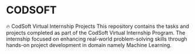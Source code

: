 # CODSOFT
🔥 CodSoft Virtual Internship Projects This repository contains the tasks and projects completed as part of the CodSoft Virtual Internship Program. The internship focused on enhancing real-world problem-solving skills through hands-on project development in domain namely Machine Learning.
